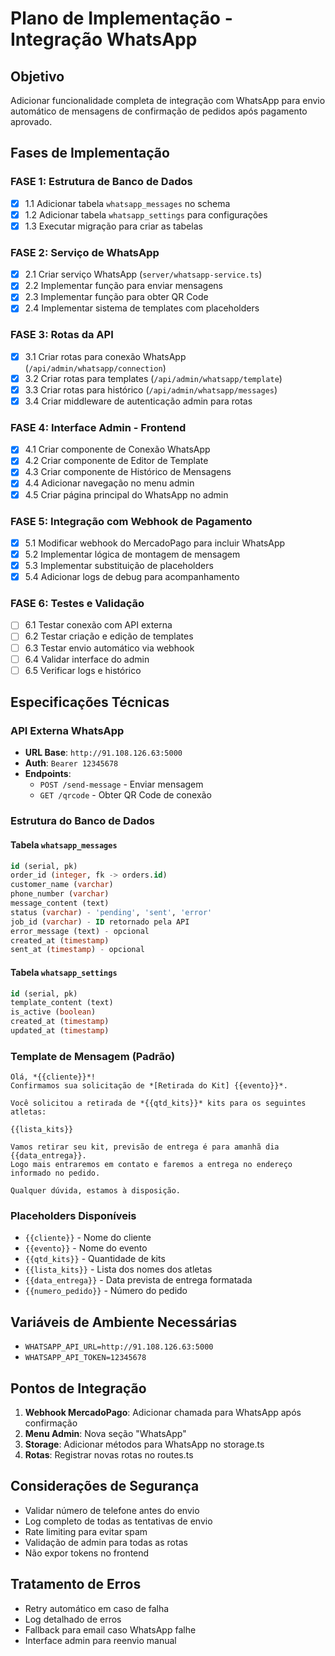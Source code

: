 # Plano de Implementação - Integração WhatsApp

## Objetivo
Adicionar funcionalidade completa de integração com WhatsApp para envio automático de mensagens de confirmação de pedidos após pagamento aprovado.

## Fases de Implementação

### **FASE 1: Estrutura de Banco de Dados**
- [x] 1.1 Adicionar tabela `whatsapp_messages` no schema
- [x] 1.2 Adicionar tabela `whatsapp_settings` para configurações
- [x] 1.3 Executar migração para criar as tabelas

### **FASE 2: Serviço de WhatsApp**
- [x] 2.1 Criar serviço WhatsApp (`server/whatsapp-service.ts`)
- [x] 2.2 Implementar função para enviar mensagens
- [x] 2.3 Implementar função para obter QR Code
- [x] 2.4 Implementar sistema de templates com placeholders

### **FASE 3: Rotas da API**
- [x] 3.1 Criar rotas para conexão WhatsApp (`/api/admin/whatsapp/connection`)
- [x] 3.2 Criar rotas para templates (`/api/admin/whatsapp/template`)
- [x] 3.3 Criar rotas para histórico (`/api/admin/whatsapp/messages`)
- [x] 3.4 Criar middleware de autenticação admin para rotas

### **FASE 4: Interface Admin - Frontend**
- [x] 4.1 Criar componente de Conexão WhatsApp
- [x] 4.2 Criar componente de Editor de Template
- [x] 4.3 Criar componente de Histórico de Mensagens
- [x] 4.4 Adicionar navegação no menu admin
- [x] 4.5 Criar página principal do WhatsApp no admin

### **FASE 5: Integração com Webhook de Pagamento**
- [x] 5.1 Modificar webhook do MercadoPago para incluir WhatsApp
- [x] 5.2 Implementar lógica de montagem de mensagem
- [x] 5.3 Implementar substituição de placeholders
- [x] 5.4 Adicionar logs de debug para acompanhamento

### **FASE 6: Testes e Validação**
- [ ] 6.1 Testar conexão com API externa
- [ ] 6.2 Testar criação e edição de templates
- [ ] 6.3 Testar envio automático via webhook
- [ ] 6.4 Validar interface do admin
- [ ] 6.5 Verificar logs e histórico

## Especificações Técnicas

### API Externa WhatsApp
- **URL Base**: `http://91.108.126.63:5000`
- **Auth**: `Bearer 12345678`
- **Endpoints**:
  - `POST /send-message` - Enviar mensagem
  - `GET /qrcode` - Obter QR Code de conexão

### Estrutura do Banco de Dados

#### Tabela `whatsapp_messages`
```sql
id (serial, pk)
order_id (integer, fk -> orders.id)
customer_name (varchar)
phone_number (varchar)
message_content (text)
status (varchar) - 'pending', 'sent', 'error'
job_id (varchar) - ID retornado pela API
error_message (text) - opcional
created_at (timestamp)
sent_at (timestamp) - opcional
```

#### Tabela `whatsapp_settings`
```sql
id (serial, pk)
template_content (text)
is_active (boolean)
created_at (timestamp)
updated_at (timestamp)
```

### Template de Mensagem (Padrão)
```
Olá, *{{cliente}}*! 
Confirmamos sua solicitação de *[Retirada do Kit] {{evento}}*.

Você solicitou a retirada de *{{qtd_kits}}* kits para os seguintes atletas:

{{lista_kits}}

Vamos retirar seu kit, previsão de entrega é para amanhã dia {{data_entrega}}.
Logo mais entraremos em contato e faremos a entrega no endereço informado no pedido.

Qualquer dúvida, estamos à disposição.
```

### Placeholders Disponíveis
- `{{cliente}}` - Nome do cliente
- `{{evento}}` - Nome do evento
- `{{qtd_kits}}` - Quantidade de kits
- `{{lista_kits}}` - Lista dos nomes dos atletas
- `{{data_entrega}}` - Data prevista de entrega formatada
- `{{numero_pedido}}` - Número do pedido

## Variáveis de Ambiente Necessárias
- `WHATSAPP_API_URL=http://91.108.126.63:5000`
- `WHATSAPP_API_TOKEN=12345678`

## Pontos de Integração
1. **Webhook MercadoPago**: Adicionar chamada para WhatsApp após confirmação
2. **Menu Admin**: Nova seção "WhatsApp" 
3. **Storage**: Adicionar métodos para WhatsApp no storage.ts
4. **Rotas**: Registrar novas rotas no routes.ts

## Considerações de Segurança
- Validar número de telefone antes do envio
- Log completo de todas as tentativas de envio
- Rate limiting para evitar spam
- Validação de admin para todas as rotas
- Não expor tokens no frontend

## Tratamento de Erros
- Retry automático em caso de falha
- Log detalhado de erros
- Fallback para email caso WhatsApp falhe
- Interface admin para reenvio manual